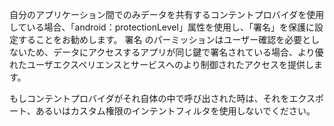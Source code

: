 
<p> 自分のアプリケーション間でのみデータを共有するコンテントプロバイダを使用している場合、「android：protectionLevel」属性を使用し、「署名」を保護に設定することをお勧めします。  署名 のパーミッションはユーザー確認を必要としないため、データにアクセスするアプリが同じ鍵で署名されている場合、より優れたユーザエクスペリエンスとサービスへのより制御されたアクセスを提供します。</p>
 <p>   もしコンテントプロバイダがそれ自体の中で呼び出された時は、それをエクスポート、あるいはカスタム権限のインテントフィルタを使用しないでください。 </p>
